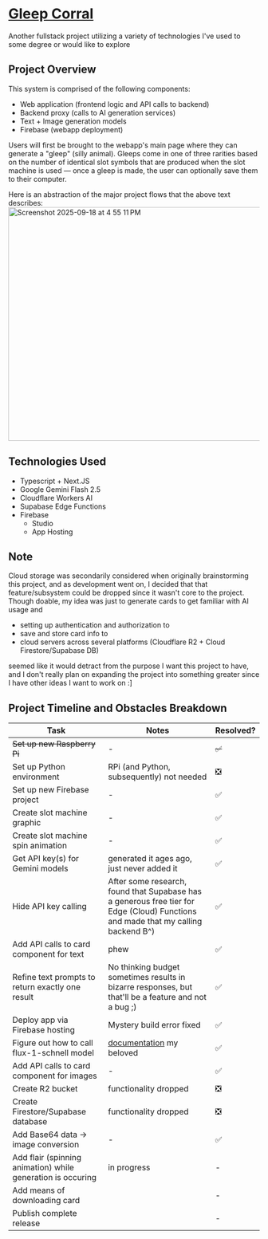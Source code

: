 # [Gleep Corral](https://gleep-corral.web.app/)
Another fullstack project utilizing a variety of technologies I've used to some degree or would like to explore

## Project Overview
This system is comprised of the following components:
- Web application (frontend logic and API calls to backend)
- Backend proxy (calls to AI generation services)
- Text + Image generation models
- Firebase (webapp deployment)

Users will first be brought to the webapp's main page where they can generate a "gleep" (silly animal). Gleeps come in one of three rarities based on the number of identical slot symbols that are produced when the slot machine is used — once a gleep is made, the user can optionally save them to their computer.

Here is an abstraction of the major project flows that the above text describes:
<img width="876" height="469" alt="Screenshot 2025-09-18 at 4 55 11 PM" src="https://github.com/user-attachments/assets/291393d1-fc57-4fc1-93c4-22f372e21e67" />


## Technologies Used
- Typescript + Next.JS
- Google Gemini Flash 2.5
- Cloudflare Workers AI
- Supabase Edge Functions
- Firebase
    - Studio
    - App Hosting
 
## Note
Cloud storage was secondarily considered when originally brainstorming this project, and as development went on, I decided that that feature/subsystem could be dropped since it wasn't core to the project.
Though doable, my idea was just to generate cards to get familiar with AI usage and
- setting up authentication and authorization to
- save and store card info to
- cloud servers across several platforms (Cloudflare R2 + Cloud Firestore/Supabase DB)

seemed like it would detract from the purpose I want this project to have, and I don't really plan on expanding the project into something greater since I have other ideas I want to work on :]

## Project Timeline and Obstacles Breakdown
Task | Notes | Resolved?
--- | --- | ---
~~Set up new Raspberry Pi~~ | - | ~~✅~~
Set up Python environment | RPi (and Python, subsequently) not needed | ❎
Set up new Firebase project | - | ✅
Create slot machine graphic | - | ✅
Create slot machine spin animation | - | ✅
Get API key(s) for Gemini models | generated it ages ago, just never added it | ✅
Hide API key calling | After some research, found that Supabase has a generous free tier for Edge (Cloud) Functions and made that my calling backend B^) | ✅
Add API calls to card component for text | phew | ✅
Refine text prompts to return exactly one result | No thinking budget sometimes results in bizarre responses, but that'll be a feature and not a bug ;) | ✅
Deploy app via Firebase hosting | Mystery build error fixed | ✅
Figure out how to call flux-1-schnell model | [documentation](https://developers.cloudflare.com/workers-ai/models/flux-1-schnell/) my beloved | ✅ 
Add API calls to card component for images | - | ✅
Create R2 bucket | functionality dropped | ❎
Create Firestore/Supabase database | functionality dropped | ❎
Add Base64 data -> image conversion | - | ✅
Add flair (spinning animation) while generation is occuring | in progress | -
Add means of downloading card | | -
Publish complete release | | -


